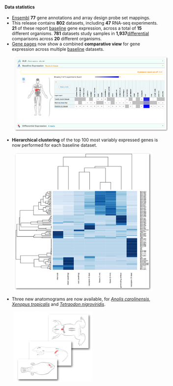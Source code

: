 #### Data statistics

- [Ensembl](http://www.ensembl.org/index.html) **77** gene annotations and array design probe set mappings.
- This release contains **802** datasets, including **47** RNA-seq experiments. **21** of these report [baseline](https://www.ebi.ac.uk/gxa/baseline/experiments) gene expression, across a total of **15** different organisms. **781** datasets study samples in **1,937**[differential](https://www.ebi.ac.uk/gxa/help/index.html#differential-expression) comparisons across **20** different organisms.
- [Gene pages](https://www.ebi.ac.uk/gxa/genes/ENSG00000163631) now show a combined **comparative view** for gene expression across multiple [baseline](https://www.ebi.ac.uk/gxa/help/index.html#baseline-expression) datasets.

<img src="assets/img/comparative-view.png"
     alt="Markdown Monster icon"
     style="margin-left: 30px;" />

- **Hierarchical clustering** of the top 100 most variably expressed genes is now performed for each baseline dataset.

<img src="assets/img/E-MTAB-2809-heatmap.png"
     alt="Markdown Monster icon"
     style="margin-left: 30px;" />

- Three new anatomograms are now available, for [_Anolis carolinensis_](https://www.ebi.ac.uk/gxa/experiments/E-GEOD-41338?serializedFilterFactors=ORGANISM:Anolis%20carolinensis), [_Xenopus tropicalis_](https://www.ebi.ac.uk/gxa/experiments/E-GEOD-41338?serializedFilterFactors=ORGANISM:Anolis%20carolinensis) and [_Tetraodon nigroviridis_](https://www.ebi.ac.uk/gxa/experiments/E-GEOD-41338?serializedFilterFactors=ORGANISM:Tetraodon%20nigroviridis).

<img src="assets/img/new-anatomograms-2014-10.png" style="margin-left: 30px;" />

